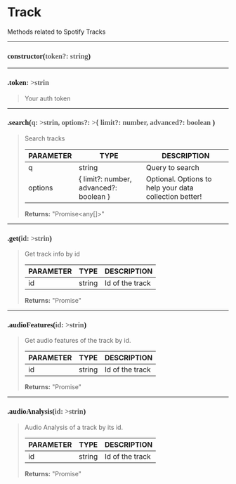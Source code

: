 # Track

Methods related to Spotify Tracks

---
<h3 style="font-family: consolas;" id="constructor">constructor(<font style="opacity: 0.7; font-weight: light;">token?: string</font>)</h3>


---
<h3 style="font-family: consolas;" id="token">.token<font style="opacity: 0.7; font-weight: light;">: >strin</font></h3>

> Your auth token
> 

---
<h3 style="font-family: consolas;" id="search">.search(<font style="opacity: 0.7; font-weight: light;">q: >strin, options?: >{ limit?: number, advanced?: boolean </font>)</h3>

> Search tracks
> 
> | PARAMETER   | TYPE    | DESCRIPTION    |
> |--------|---------|----------------|
> | q | string | Query to search |
> | options | { limit?: number, advanced?: boolean } | <font style="opacity: 07;">Optional. </font>Options to help your data collection better! |
> 
> **Returns:** "Promise<any[]>"

---
<h3 style="font-family: consolas;" id="get">.get(<font style="opacity: 0.7; font-weight: light;">id: >strin</font>)</h3>

> Get track info by id
> 
> | PARAMETER   | TYPE    | DESCRIPTION    |
> |--------|---------|----------------|
> | id | string | Id of the track |
> 
> **Returns:** "Promise<any>"

---
<h3 style="font-family: consolas;" id="audiofeatures">.audioFeatures(<font style="opacity: 0.7; font-weight: light;">id: >strin</font>)</h3>

> Get audio features of the track by id.
> 
> | PARAMETER   | TYPE    | DESCRIPTION    |
> |--------|---------|----------------|
> | id | string | Id of the track |
> 
> **Returns:** "Promise<any>"

---
<h3 style="font-family: consolas;" id="audioanalysis">.audioAnalysis(<font style="opacity: 0.7; font-weight: light;">id: >strin</font>)</h3>

> Audio Analysis of a track by its id.
> 
> | PARAMETER   | TYPE    | DESCRIPTION    |
> |--------|---------|----------------|
> | id | string | Id of the track |
> 
> **Returns:** "Promise<any>"